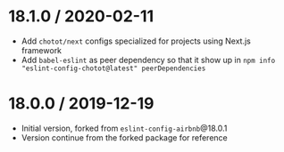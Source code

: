 18.1.0 / 2020-02-11
===================
- Add `chotot/next` configs specialized for projects using Next.js framework
- Add `babel-eslint` as peer dependency so that it show up in `npm info "eslint-config-chotot@latest" peerDependencies`

18.0.0 / 2019-12-19
===================
- Initial version, forked from `eslint-config-airbnb`@18.0.1
- Version continue from the forked package for reference
